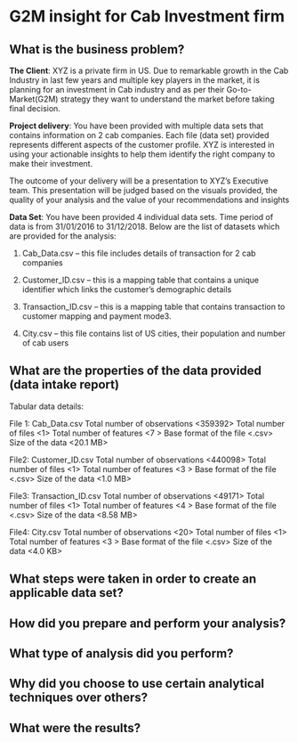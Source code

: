 # G2M insight for Cab Investment firm


## What is the business problem?

**The Client**:
XYZ is a private firm in US. Due to remarkable growth in the Cab Industry in last few years and multiple key players in the market, it is planning for an investment in Cab industry and as per their Go-to-Market(G2M) strategy they want to understand the market before taking final decision.

**Project delivery**:
You have been provided with multiple data sets that contains information on 2 cab companies. Each file (data set) provided represents different aspects of the customer profile. XYZ is interested in using your actionable insights to help them identify the right company to make their investment.

The outcome of your delivery will be a presentation to XYZ’s Executive team. This presentation will be judged based on the visuals provided, the quality of your analysis and the value of your recommendations and insights

**Data Set**:
You have been provided 4 individual data sets. Time period of data is from 31/01/2016 to 31/12/2018.
Below are the list of datasets which are provided for the analysis:

1. Cab_Data.csv – this file includes details of transaction for 2 cab companies

2. Customer_ID.csv – this is a mapping table that contains a unique identifier which links the customer’s demographic details

3. Transaction_ID.csv – this is a mapping table that contains transaction to customer mapping and payment mode3. 

4. City.csv – this file contains list of US cities, their population and number of cab users


## What are the properties of the data provided (data intake report)

Tabular data details:

File 1: Cab_Data.csv
Total number of observations	<359392>
Total number of files	<1>
Total number of features	<7 >
Base format of the file	<.csv>
Size of the data	<20.1 MB>

File2: Customer_ID.csv
Total number of observations	<440098>
Total number of files	<1>
Total number of features	<3 >
Base format of the file	<.csv>
Size of the data	<1.0 MB>

File3: Transaction_ID.csv
Total number of observations	<49171>
Total number of files	<1>
Total number of features	<4 >
Base format of the file	<.csv>
Size of the data	<8.58 MB>

File4: City.csv
Total number of observations	<20>
Total number of files	<1>
Total number of features	<3 >
Base format of the file	<.csv>
Size of the data	<4.0 KB>



## What steps were taken in order to create an applicable data set?



## How did you prepare and perform your analysis?


## What type of analysis did you perform?


## Why did you choose to use certain analytical techniques over others?


## What were the results?